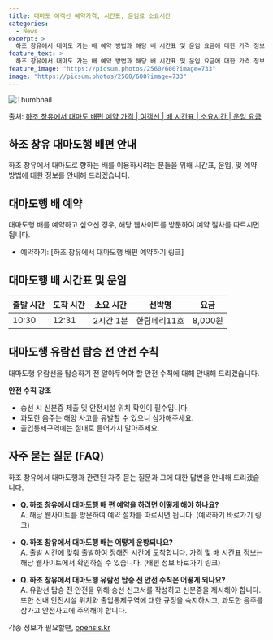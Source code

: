 ```yaml
---
title: 대마도 여객선 예약가격, 시간표, 운임료 소요시간
categories:
  - News
excerpt: >
  하조 창유에서 대마도 가는 배 예약 방법과 해당 배 시간표 및 운임 요금에 대한 가격 정보를 안내 드리겠습니다. 안전하고 재밋는 대마도행 여행을 위해 아래 정보 참고하시기 바랍니다. 대마도행 배편 예약하기 👈 클릭하조 창유에서 대마도행 배 시간표출발 시간도착 시간소요 시간선박명요금10:3012:312시간 1분한림페리11호8,000원대마도행 배편 예약하기 👈 클릭하조 창유에서 대마도행 여객선 탑승 시 이용수칙이용수칙 안내 1) 하조 창유에서 대마도행 배 출항시간을 확인하시고, 2) 출항 전 매표소를 미리 방문하여 혼잡을 피하고 충분한 여유시간을 확보하세요. 3) 배가 도착하고 차와 사람들이 내린 후 탑승하시고, 4) 계단을 이용할 때는 항상 난간을 잡아주세요. 5) 난간 부근에서는 위험한 행동을 자제해주세..
feature_text: >
  하조 창유에서 대마도 가는 배 예약 방법과 해당 배 시간표 및 운임 요금에 대한 가격 정보를 안내 드리겠습니다. 안전하고 재밋는 대마도행 여행을 위해 아래 정보 참고하시기 바랍니다. 대마도행 배편 예약하기 👈 클릭하조 창유에서 대마도행 배 시간표출발 시간도착 시간소요 시간선박명요금10:3012:312시간 1분한림페리11호8,000원대마도행 배편 예약하기 👈 클릭하조 창유에서 대마도행 여객선 탑승 시 이용수칙이용수칙 안내 1) 하조 창유에서 대마도행 배 출항시간을 확인하시고, 2) 출항 전 매표소를 미리 방문하여 혼잡을 피하고 충분한 여유시간을 확보하세요. 3) 배가 도착하고 차와 사람들이 내린 후 탑승하시고, 4) 계단을 이용할 때는 항상 난간을 잡아주세요. 5) 난간 부근에서는 위험한 행동을 자제해주세..
feature_image: "https://picsum.photos/2560/600?image=733"
image: "https://picsum.photos/2560/600?image=733"
---
```


![Thumbnail](https://img1.daumcdn.net/thumb/R800x0/?scode=mtistory2&fname=https%3A%2F%2Fblog.kakaocdn.net%2Fdn%2Fbkrxfi%2FbtsHCXUrD2U%2FmEgU06HeKxI8my1uCskf61%2Fimg.webp)

<p>출처: <a href="https://opensis.kr/entry/%ED%95%98%EC%A1%B0-%EC%B0%BD%EC%9C%A0%EC%97%90%EC%84%9C-%EB%8C%80%EB%A7%88%EB%8F%84-%EB%B0%B0%ED%8E%B8-%EC%98%88%EC%95%BD-%EA%B0%80%EA%B2%A9-%EC%97%AC%EA%B0%9D%EC%84%A0-%EB%B0%B0-%EC%8B%9C%EA%B0%84%ED%91%9C-%EC%86%8C%EC%9A%94%EC%8B%9C%EA%B0%84-%EC%9A%B4%EC%9E%84-%EC%9A%94%EA%B8%88" rel="dofollow">하조 창유에서 대마도 배편 예약 가격 | 여객선 | 배 시간표 | 소요시간 | 운임 요금</a> </p>

## 하조 창유 대마도행 배편 안내

하조 창유에서 대마도로 향하는 배를 이용하시려는 분들을 위해 시간표, 운임, 및 예약 방법에 대한 정보를 안내해 드리겠습니다.

## 대마도행 배 예약

대마도행 배를 예약하고 싶으신 경우, 해당 웹사이트를 방문하여 예약 절차를 따르시면 됩니다.

  * 예약하기: [하조 창유에서 대마도행 배편 예약하기 링크]

## 대마도행 배 시간표 및 운임

**출발 시간** | **도착 시간** | **소요 시간** | **선박명** | **요금**  
---|---|---|---|---  
10:30 | 12:31 | 2시간 1분 | 한림페리11호 | 8,000원  
  
## 대마도행 유람선 탑승 전 안전 수칙

대마도행 유람선을 탑승하기 전 알아두어야 할 안전 수칙에 대해 안내해 드리겠습니다.

**안전 수칙 강조**

  * 승선 시 신분증 제출 및 안전시설 위치 확인이 필수입니다.
  * 과도한 음주는 해양 사고를 유발할 수 있으니 삼가해주세요.
  * 출입통제구역에는 절대로 들어가지 말아주세요.

## 자주 묻는 질문 (FAQ)

하조 창유에서 대마도행과 관련된 자주 묻는 질문과 그에 대한 답변을 안내해 드리겠습니다.

  * **Q. 하조 창유에서 대마도행 배 편 예약을 하려면 어떻게 해야 하나요?**  
A. 해당 웹사이트를 방문하여 예약 절차를 따르시면 됩니다. (예약하기 바로가기 링크)

  * **Q. 하조 창유에서 대마도행 배는 어떻게 운항되나요?**  
A. 출발 시간에 맞춰 출발하여 정해진 시간에 도착합니다. 가격 및 배 시간표 정보는 해당 웹사이트에서 확인하실 수 있습니다. (배편 정보
바로가기 링크)

  * **Q. 하조 창유에서 대마도행 유람선 탑승 전 안전 수칙은 어떻게 되나요?**  
A. 유람선 탑승 전 안전을 위해 승선 신고서를 작성하고 신분증을 제시해야 합니다. 또한 선내 안전시설 위치와 출입통제구역에 대한 규정을
숙지하시고, 과도한 음주를 삼가고 안전사고에 주의해야 합니다.

 

각종 정보가 필요할땐, <a href="https://opensis.kr" rel="dofollow">opensis.kr</a>


